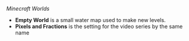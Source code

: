 *Minecraft Worlds*
- **Empty World** is a small water map used to make new levels.
- **Pixels and Fractions** is the setting for the video series by the same name
